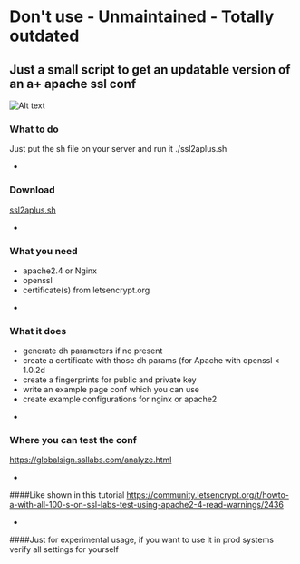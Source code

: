 # Don't use - Unmaintained - Totally outdated 

## Just a small script to get an updatable version of an a+ apache ssl conf

![Alt text](https://raw.githubusercontent.com/mommel/letsencrypt-aplus/master/aplussign.png)

### What to do
Just put the sh file on your server and run it
./ssl2aplus.sh

-
### Download
[ssl2aplus.sh](https://github.com/mommel/letsencrypt-aplus/releases/download/v.1.1/ssl2aplus.sh)

-
### What you need
* apache2.4 or Nginx
* openssl
* certificate(s) from letsencrypt.org

-
### What it does
* generate dh parameters if no present
* create a certificate with those dh params (for Apache with openssl < 1.0.2d
* create a fingerprints for public and private key
* write an example page conf which you can use
* create example configurations for nginx or apache2

-
### Where you can test the conf
https://globalsign.ssllabs.com/analyze.html

-
####Like shown in this tutorial
https://community.letsencrypt.org/t/howto-a-with-all-100-s-on-ssl-labs-test-using-apache2-4-read-warnings/2436

-
####Just for experimental usage, if you want to use it in prod systems verify all settings for yourself
